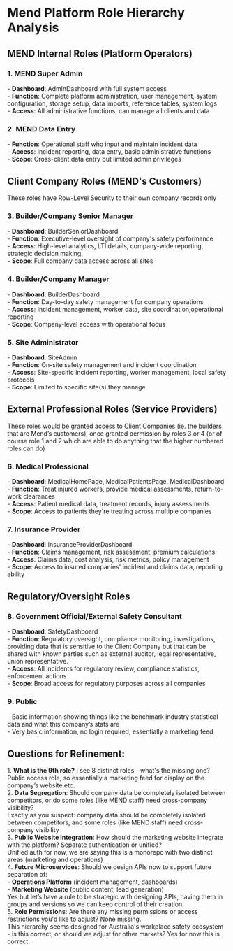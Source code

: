 # Mend Platform Role Hierarchy Analysis

## **MEND Internal Roles (Platform Operators)**

###   **1\. MEND Super Admin**

  \- **Dashboard**: AdminDashboard with full system access  
  \- **Function**: Complete platform administration, user management, system configuration, storage setup, data imports, reference tables, system logs  
  \- **Access**: All administrative functions, can manage all clients and data

###   **2\. MEND Data Entry**

  \- **Function**: Operational staff who input and maintain incident data  
  \- **Access**: Incident reporting, data entry, basic administrative functions  
  \- **Scope**: Cross-client data entry but limited admin privileges

## **Client Company Roles (MEND's Customers)**

These roles have Row-Level Security to their own company records only

###   **3\. Builder/Company Senior Manager**

  \- **Dashboard**: BuilderSeniorDashboard  
  \- **Function**: Executive-level oversight of company's safety performance  
  \- **Access**: High-level analytics, LTI details, company-wide reporting, strategic decision making,  
  \- **Scope**: Full company data access across all sites

###   **4\. Builder/Company Manager**

  \- **Dashboard**: BuilderDashboard  
  \- **Function**: Day-to-day safety management for company operations  
  \- **Access**: Incident management, worker data, site coordination,operational reporting  
  \- **Scope**: Company-level access with operational focus

###   **5\. Site Administrator**

  \- **Dashboard**: SiteAdmin  
  \- **Function**: On-site safety management and incident coordination  
  \- **Access**: Site-specific incident reporting, worker management, local safety protocols  
  \- **Scope**: Limited to specific site(s) they manage

## **External Professional Roles (Service Providers)**

These roles would be granted access to Client Companies (ie. the builders that are Mend’s customers), once granted permission by roles 3 or 4 (or of course role 1 and 2 which are able to do anything that the higher numbered roles can do)

###   **6\. Medical Professional**

  \- **Dashboard**: MedicalHomePage, MedicalPatientsPage, MedicalDashboard  
  \- **Function**: Treat injured workers, provide medical assessments, return-to-work clearances  
  \- **Access**: Patient medical data, treatment records, injury assessments  
  \- **Scope**: Access to patients they're treating across multiple companies

###   **7\. Insurance Provider**

  \- **Dashboard**: InsuranceProviderDashboard  
  \- **Function**: Claims management, risk assessment, premium calculations  
  \- **Access**: Claims data, cost analysis, risk metrics, policy management  
  \- **Scope**: Access to insured companies' incident and claims data, reporting ability

##   **Regulatory/Oversight Roles**

###   **8\. Government Official/External Safety Consultant**

  \- **Dashboard**: SafetyDashboard  
  \- **Function**: Regulatory oversight, compliance monitoring, investigations, providing data that is sensitive to the Client Company but that can be shared with known parties such as external auditor, legal representative, union representative.  
  \- **Access**: All incidents for regulatory review, compliance statistics, enforcement actions  
  \- **Scope**: Broad access for regulatory purposes across all companies

###   **9\. Public**

  \- Basic information showing things like the benchmark industry statistical data and what this company’s stats are  
  \- Very basic information, no login required, essentially a marketing feed

##   **Questions for Refinement:**

  1\. **What is the 9th role?** I see 8 distinct roles \- what's the missing one?  
Public access role, so essentially a marketing feed for display on the company’s website etc.  
  2\. **Data Segregation**: Should company data be completely isolated between competitors, or do some roles (like MEND staff) need cross-company visibility?  
Exactly as you suspect: company data should be completely isolated between competitors, and some roles (like MEND staff) need cross-company visibility  
  3\. **Public Website Integration**: How should the marketing website integrate with the platform? Separate authentication or unified?  
Unified auth for now, we are saying this is a monorepo with two distinct areas (marketing and operations)  
  4\. **Future Microservices**: Should we design APIs now to support future separation of:  
    \- **Operations Platform** (incident management, dashboards)  
    \- **Marketing Website** (public content, lead generation)  
Yes but let’s have a rule to be strategic with designing APIs, having them in groups and versions so we can keep control of their creation.  
  5\. **Role Permissions**: Are there any missing permissions or access restrictions you'd like to adjust? None missing.  
  This hierarchy seems designed for Australia's workplace safety ecosystem  
  \- is this correct, or should we adjust for other markets? Yes for now this is correct.  
